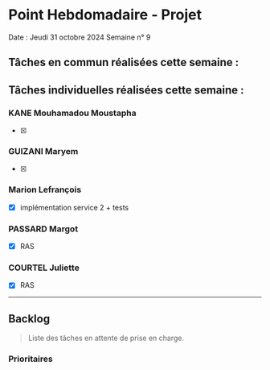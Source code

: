 # Point Hebdomadaire - Projet

Date : Jeudi 31 octobre 2024
Semaine n° 9

## Tâches en commun réalisées cette semaine :

## Tâches individuelles réalisées cette semaine :

### KANE Mouhamadou Moustapha
- [x]

### GUIZANI Maryem
- [x] 

### Marion Lefrançois
- [x] implémentation service 2 + tests


### PASSARD Margot
- [x] RAS

### COURTEL Juliette
- [x] RAS



---

## Backlog

> Liste des tâches en attente de prise en charge.

### Prioritaires

